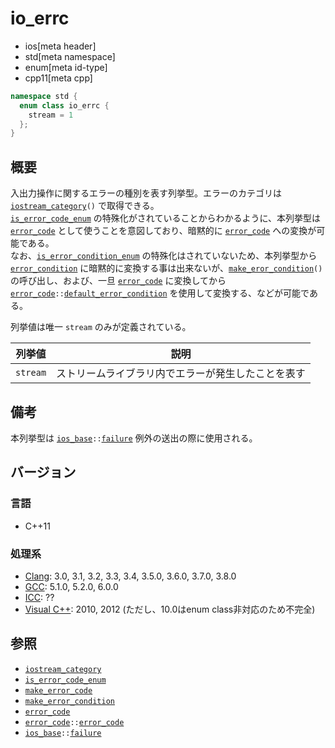 # io_errc
* ios[meta header]
* std[meta namespace]
* enum[meta id-type]
* cpp11[meta cpp]

```cpp
namespace std {
  enum class io_errc {
    stream = 1
  };
}
```

## 概要
入出力操作に関するエラーの種別を表す列挙型。エラーのカテゴリは [`iostream_category`](iostream_category.md)`()` で取得できる。  
[`is_error_code_enum`](is_error_code_enum.md) の特殊化がされていることからわかるように、本列挙型は [`error_code`](../system_error/error_code.md) として使うことを意図しており、暗黙的に [`error_code`](../system_error/error_code.md) への変換が可能である。  
なお、[`is_error_condition_enum`](../system_error/is_error_condition_enum.md) の特殊化はされていないため、本列挙型から [`error_condition`](../system_error/error_condition.md) に暗黙的に変換する事は出来ないが、[`make_eror_condition`](make_error_condition.md)`()` の呼び出し、および、一旦 [`error_code`](../system_error/error_code.md) に変換してから [`error_code`](../system_error/error_code.md)`::`[`default_error_condition`](../system_error/error_code/default_error_condition.md) を使用して変換する、などが可能である。


列挙値は唯一 `stream` のみが定義されている。

| 列挙値   | 説明                                               |
|----------|----------------------------------------------------|
| `stream` | ストリームライブラリ内でエラーが発生したことを表す |


## 備考
本列挙型は [`ios_base`](ios_base.md)`::`[`failure`](ios_base/failure.md) 例外の送出の際に使用される。  


## バージョン
### 言語
- C++11

### 処理系
- [Clang](/implementation.md#clang): 3.0, 3.1, 3.2, 3.3, 3.4, 3.5.0, 3.6.0, 3.7.0, 3.8.0
- [GCC](/implementation.md#gcc): 5.1.0, 5.2.0, 6.0.0
- [ICC](/implementation.md#icc): ??
- [Visual C++](/implementation.md#visual_cpp): 2010, 2012 (ただし、10.0はenum class非対応のため不完全)


## 参照
- [`iostream_category`](iostream_category.md)
- [`is_error_code_enum`](is_error_code_enum.md)
- [`make_error_code`](make_error_code.md)
- [`make_error_condition`](make_error_condition.md)
- [`error_code`](../system_error/error_code.md)
- [`error_code`](../system_error/error_code.md)`::`[`error_code`](../system_error/error_code/op_constructor.md)
- [`ios_base`](ios_base.md)`::`[`failure`](ios_base/failure.md)
